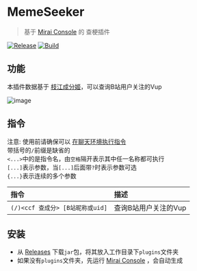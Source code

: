 # MemeSeeker

> 基于 [Mirai Console](https://github.com/mamoe/mirai-console) 的 查梗插件

[![Release](https://img.shields.io/github/v/release/Echoosx/vFollowCheck)](https://github.com/Echoosx/vFollowCheck/releases)
[![Build](https://github.com/Echoosx/vFollowCheck/workflows/Java%20CI%20with%20Gradle/badge.svg?branch=master)](https://github.com/Echoosx/vFollowCheck/actions/workflows/gradle.yml)
## 功能
本插件数据基于 [枝江成分姬](https://tools.asoulfan.com)，可以查询B站用户关注的Vup

![image](https://user-images.githubusercontent.com/22994765/153237477-cf5bded8-0ec6-4933-a2f7-cdfce78f69de.png)

## 指令
注意: 使用前请确保可以 [在聊天环境执行指令](https://github.com/project-mirai/chat-command)  
带括号的`/`前缀是缺省的  
`<...>`中的是指令名，由`空格`隔开表示其中任一名称都可执行  
`[...]`表示参数，当`[...]`后面带`?`时表示参数可选  
`{...}`表示连续的多个参数


| 指令                        | 描述           |
|:--------------------------|:-------------|
| `(/)<ccf 查成分> [B站昵称或uid]` | 查询B站用户关注的Vup |

## 安装
- 从 [Releases](https://github.com/Echoosx/MemeSeeker/releases) 下载`jar`包，将其放入工作目录下`plugins`文件夹
- 如果没有`plugins`文件夹，先运行 [Mirai Console](https://github.com/mamoe/mirai-console) ，会自动生成
